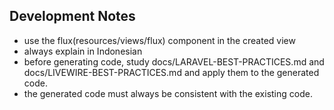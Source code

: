 ## Development Notes
- use the flux(resources/views/flux) component in the created view
- always explain in Indonesian
- before generating code, study docs/LARAVEL-BEST-PRACTICES.md and docs/LIVEWIRE-BEST-PRACTICES.md and apply them to the generated code.
- the generated code must always be consistent with the existing code.

